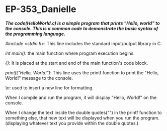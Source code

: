 # EP-353_Danielle

***The code(HelloWorld.c) is a simple program that prints "Hello, world" to the console. This is a common code to demonstrate the basic syntax of the programming language.***


*#include <stdio.h>*: This line includes the standard input/output library in C.

*int main()*: the main function where program execution begins.

*{}*: It is placed at the start and end of the main function's code block.

*printf("Hello, World!")*: This line uses the printf function to print the "Hello, World!" message to the console. 

*\n*: used to insert a new line for formatting.

When I	 compile and run the program, it will display "Hello, World!" on the console. 

When I change the text inside the double quotes("") in the printf function to something else, that new text will be displayed when you run the program. (displaying whatever text you provide within the double quotes.)
